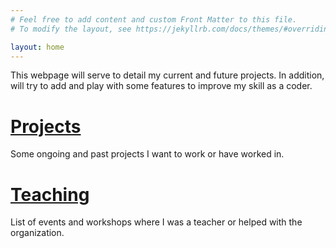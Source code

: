 ```yaml
---
# Feel free to add content and custom Front Matter to this file.
# To modify the layout, see https://jekyllrb.com/docs/themes/#overriding-theme-defaults

layout: home
---
```

This webpage will serve to detail my current and future projects. In addition, will try to add and play with some features to improve my skill as a coder.

# [Projects](/projects.html)
Some ongoing and past projects I want to work or have worked in.

# [Teaching](/teaching.html)
List of events and workshops where I was a teacher or helped with the organization.
